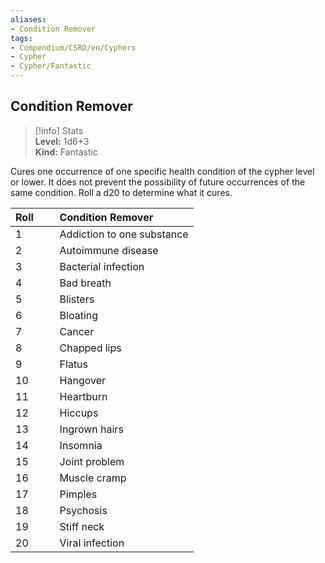 ```yaml
---
aliases:
- Condition Remover
tags:
- Compendium/CSRD/en/Cyphers
- Cypher
- Cypher/Fantastic
---
```


  
## Condition Remover  
>[!info] Stats  
> **Level:** 1d6+3  
> **Kind:** Fantastic
  
Cures one occurrence of one specific health condition of the cypher level or lower. It does not prevent the possibility of future occurrences of the same condition. Roll a d20 to determine what it cures.  

|  Roll &nbsp; &nbsp; &nbsp; | Condition Remover  |  
| ------------- | :----------- |  
| 1 | Addiction to one substance |  
| 2 | Autoimmune disease |  
| 3 | Bacterial infection |  
| 4 | Bad breath |  
| 5 | Blisters |  
| 6 | Bloating |  
| 7 | Cancer |  
| 8 | Chapped lips |  
| 9 | Flatus |  
| 10 | Hangover |  
| 11 | Heartburn |  
| 12 | Hiccups |  
| 13 | Ingrown hairs |  
| 14 | Insomnia |  
| 15 | Joint problem |  
| 16 | Muscle cramp |  
| 17 | Pimples |  
| 18 | Psychosis |  
| 19 | Stiff neck |  
| 20 | Viral infection |
